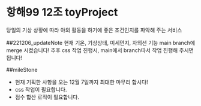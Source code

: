 # 항해99 12조 toyProject
당일의 기상 상황에 따라 야외 활동을 하기에 좋은 조건인지를 파악해 주는 서비스

##221206_updateNote
현재 기온, 기상상태, 미세먼지, 자외선 기능 main branch에 merge 시켰습니다!
추후 css 작업 진행시, main에서 branch따서 작업 진행해 주시면 됩니다!

##mileStone
- 현재 기획한 사항을 오는 12월 7일까지 최대한 마무리 합시다!
- css 작업이 필요합니다.
- 점수 합산 로직이 필요합니다.
